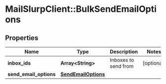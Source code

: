 # MailSlurpClient::BulkSendEmailOptions

## Properties
Name | Type | Description | Notes
------------ | ------------- | ------------- | -------------
**inbox_ids** | **Array&lt;String&gt;** | Inboxes to send from | [optional] 
**send_email_options** | [**SendEmailOptions**](SendEmailOptions.md) |  | 


